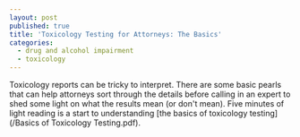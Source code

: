 ```yaml
---
layout: post
published: true
title: 'Toxicology Testing for Attorneys: The Basics'
categories:
  - drug and alcohol impairment
  - toxicology
---
```



Toxicology reports can be tricky to interpret. There are some basic pearls that can help attorneys sort through the details before calling in an expert to shed some light on what the results mean (or don't mean). Five minutes of light reading is a start to understanding [the basics of toxicology testing](/Basics of Toxicology Testing.pdf).
